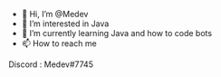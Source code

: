 - 👋 Hi, I’m @Medev
- 👀 I’m interested in Java
- 🌱 I’m currently learning Java and how to code bots
- 📫 How to reach me 

Discord : Medev#7745

